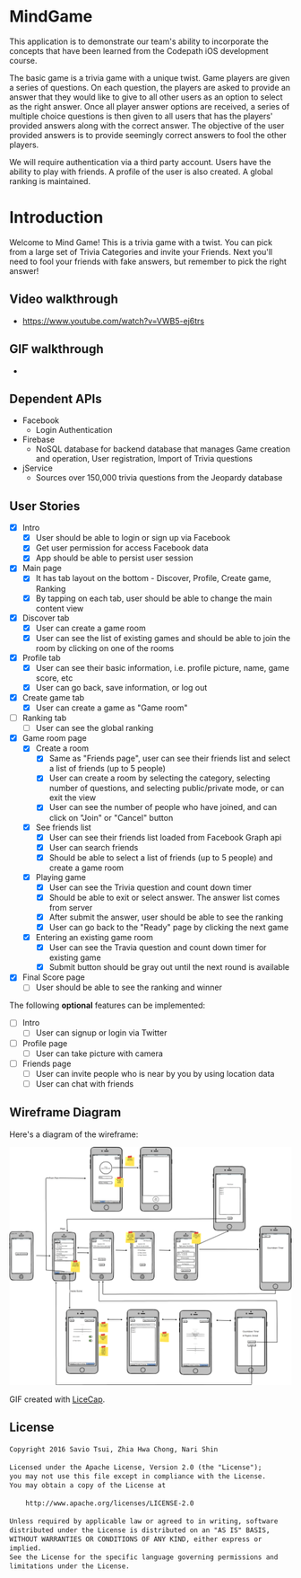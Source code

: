 # MindGame
This application is to demonstrate our team's ability to incorporate the concepts that have been learned from the Codepath iOS development course.

The basic game is a trivia game with a unique twist. Game players are given a series of questions. On each question, the players are asked to provide an answer that they would like to give to all other users as an option to select as the right answer. Once all player answer options are received, a series of multiple choice questions is then given to all users that has the players' provided answers along with the correct answer. The objective of the user provided answers is to provide seemingly correct answers to fool the other players.

We will require authentication via a third party account. Users have the ability to play with friends. A profile of the user is also created. A global ranking is maintained.

# Introduction
Welcome to Mind Game! This is a trivia game with a twist. You can pick from a large set of Trivia Categories and invite your Friends. Next you'll need to fool your friends with fake answers, but remember to pick the right answer!

## Video walkthrough
- https://www.youtube.com/watch?v=VWB5-ej6trs

## GIF walkthrough
- 

## Dependent APIs
- Facebook 
    - Login Authentication
- Firebase
    - NoSQL database for backend database that manages Game creation and operation, User registration, Import of Trivia questions
- jService
    - Sources over 150,000 trivia questions from the Jeopardy database

## User Stories

- [x] Intro
   - [x] User should be able to login or sign up via Facebook
   - [x] Get user permission for access Facebook data
   - [x] App should be able to persist user session
- [x] Main page
   - [x] It has tab layout on the bottom - Discover, Profile, Create game, Ranking
   - [x] By tapping on each tab, user should be able to change the main content view
- [x] Discover tab
   - [x] User can create a game room
   - [x] User can see the list of existing games and should be able to join the room by clicking on one of the rooms
- [x] Profile tab
   - [x] User can see their basic information, i.e. profile picture, name, game score, etc
   - [x] User can go back, save information, or log out
- [x] Create game tab
   - [x] User can create a game as "Game room"
- [ ] Ranking tab
   - [ ] User can see the global ranking
- [x] Game room page
   - [x] Create a room
      - [x] Same as "Friends page", user can see their friends list and select a list of friends (up to 5 people)
      - [x] User can create a room by selecting the category, selecting number of questions, and selecting public/private mode, or can exit the view
      - [x] User can see the number of people who have joined, and can click on "Join" or "Cancel" button
   - [x] See friends list
      - [x] User can see their friends list loaded from Facebook Graph api
      - [x] User can search friends
      - [x] Should be able to select a list of friends (up to 5 people) and create a game room
   - [x] Playing game
      - [x] User can see the Trivia question and count down timer
      - [x] Should be able to exit or select answer. The answer list comes from server
      - [x] After submit the answer, user should be able to see the ranking
      - [x] User can go back to the "Ready" page by clicking the next game
   - [x] Entering an existing game room
      - [x] User can see the Travia question and count down timer for existing game
      - [x] Submit button should be gray out until the next round is available
- [x] Final Score page
   - [ ] User should be able to see the ranking and winner

The following **optional** features can be implemented:

- [ ] Intro
   - [ ] User can signup or login via Twitter
- [ ] Profile page
   - [ ] User can take picture with camera
- [ ] Friends page
   - [ ] User can invite people who is near by you by using location data
   - [ ] User can chat with friends

## Wireframe Diagram

Here's a diagram of the wireframe:

<img src='https://raw.githubusercontent.com/teamnzs/ios-wireframe/master/teamnzs-wireframe.gif' title='Video Walkthrough' width='' alt='Wireframe Diagram' />

GIF created with [LiceCap](http://www.cockos.com/licecap/).

## License

    Copyright 2016 Savio Tsui, Zhia Hwa Chong, Nari Shin

    Licensed under the Apache License, Version 2.0 (the "License");
    you may not use this file except in compliance with the License.
    You may obtain a copy of the License at

        http://www.apache.org/licenses/LICENSE-2.0

    Unless required by applicable law or agreed to in writing, software
    distributed under the License is distributed on an "AS IS" BASIS,
    WITHOUT WARRANTIES OR CONDITIONS OF ANY KIND, either express or implied.
    See the License for the specific language governing permissions and
    limitations under the License.
